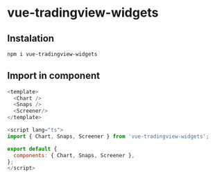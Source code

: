 # vue-tradingview-widgets

## Instalation

```bash
npm i vue-tradingview-widgets
```

## Import in component

```js
<template>
  <Chart />
  <Snaps />
  <Screener/>
</template>

<script lang="ts">
import { Chart, Snaps, Screener } from 'vue-tradingview-widgets';

export default {
  components: { Chart, Snaps, Screener },
};
</script>
```
